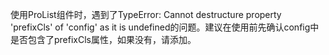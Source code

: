 使用ProList组件时，遇到了TypeError: Cannot destructure property 'prefixCls' of 'config' as it is undefined的问题。建议在使用前先确认config中是否包含了prefixCls属性，如果没有，请添加。
